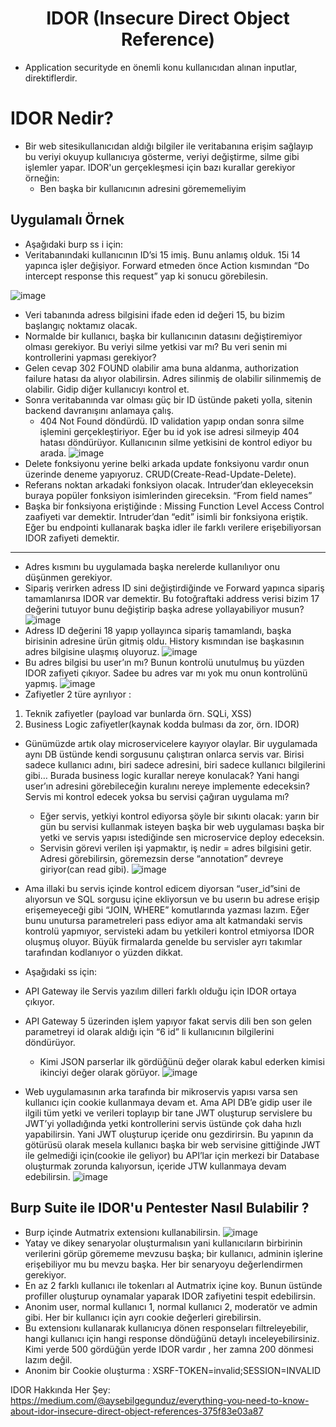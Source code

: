 <h1 align="center">IDOR (Insecure Direct Object Reference)</h1>

- Application securityde en önemli konu kullanıcıdan alınan inputlar, direktiflerdir.

# IDOR Nedir?
- Bir web sitesikullanıcıdan aldığı bilgiler ile veritabanına erişim sağlayıp bu veriyi okuyup kullanıcıya gösterme, veriyi değiştirme, silme gibi işlemler yapar. IDOR'un gerçekleşmesi için bazı kurallar gerekiyor örneğin: 
  - Ben başka bir kullanıcının adresini görememeliyim

## Uygulamalı Örnek
- Aşağıdaki burp ss i için: 
- Veritabanındaki kullanıcının ID’si 15 imiş. Bunu anlamış olduk. 15i 14 yapınca işler değişiyor. Forward etmeden önce Action kısmından “Do intercept response this request” yap ki sonucu görebilesin.

![image](https://github.com/grealyve/MDISec-Web-Security-and-Hacking-Notes/assets/41903311/beb038e4-2f81-42c7-b53f-3a7b22e2f1ed)
  - Veri tabanında adress bilgisini ifade eden id değeri 15, bu bizim başlangıç noktamız olacak.
- Normalde bir kullanıcı, başka bir kullanıcının datasını değiştiremiyor olması gerekiyor. Bu veriyi silme yetkisi var mı? Bu veri senin mi kontrollerini yapması gerekiyor?
- Gelen cevap 302 FOUND olabilir ama buna aldanma, authorization failure hatası da alıyor olabilirsin. Adres silinmiş de olabilir silinmemiş de olabilir. Gidip diğer kullanıcıyı kontrol et. 
- Sonra veritabanında var olması güç bir ID üstünde paketi yolla, sitenin backend davranışını anlamaya çalış. 
  - 404 Not Found döndürdü. ID validation yapıp ondan sonra silme işlemini gerçekleştiriyor. Eğer bu id yok ise adresi silmeyip 404 hatası döndürüyor. Kullanıcının silme yetkisini de kontrol ediyor bu arada. 
![image](https://github.com/grealyve/MDISec-Web-Security-and-Hacking-Notes/assets/41903311/fb70a74f-b9ab-49ab-8858-69716d09e0a0)
- Delete fonksiyonu yerine belki arkada update fonksiyonu vardır onun üzerinde deneme yapıyoruz. CRUD(Create-Read-Update-Delete).
- Referans noktan arkadaki fonksiyon olacak. Intruder’dan ekleyeceksin buraya popüler fonksiyon isimlerinden gireceksin. “From field names”
- Başka bir fonksiyona eriştiğinde : Missing Function Level Access Control zaafiyeti var demektir. Intruder’dan “edit” isimli bir fonksiyona eriştik. Eğer bu endpointi kullanarak başka idler ile farklı verilere erişebiliyorsan IDOR zafiyeti demektir.
------------
- Adres kısmını bu uygulamada başka nerelerde kullanılıyor onu düşünmen gerekiyor.
- Sipariş verirken adress ID sini değiştirdiğinde ve Forward yapınca sipariş tamamlanırsa IDOR var demektir. Bu fotoğraftaki address verisi bizim 17 değerini tutuyor bunu değiştirip başka adrese yollayabiliyor musun?
![image](https://github.com/grealyve/MDISec-Web-Security-and-Hacking-Notes/assets/41903311/5e3a46cf-9e02-4f40-8bcd-7b7991fade54)
- Adress ID değerini 18 yapıp yollayınca sipariş tamamlandı, başka birisinin adresine ürün gitmiş oldu. History kısmından ise başkasının adres bilgisine ulaşmış oluyoruz.
![image](https://github.com/grealyve/MDISec-Web-Security-and-Hacking-Notes/assets/41903311/e60db9b6-4d61-458c-86b2-083f6f0e5202)
- Bu adres bilgisi bu user’ın mı? Bunun kontrolü unutulmuş bu yüzden IDOR zafiyeti çıkıyor. Sadee bu adres var mı yok mu onun kontrolünü yapmış.
![image](https://github.com/grealyve/MDISec-Web-Security-and-Hacking-Notes/assets/41903311/c5ac71ce-4f8c-4080-8f37-7c90931251d9)
- Zafiyetler 2 türe ayrılıyor :
1) Teknik zafiyetler (payload var bunlarda örn. SQLi, XSS)
2) Business Logic zafiyetler(kaynak kodda bulması da zor, örn. IDOR)

- Günümüzde artık olay microservicelere kayıyor olaylar. Bir uygulamada aynı DB üstünde kendi sorgusunu çalıştıran onlarca servis var. Birisi sadece kullanıcı adını, biri sadece adresini, biri sadece kullanıcı bilgilerini gibi… Burada business logic kurallar nereye konulacak? Yani hangi user’ın adresini görebileceğin kuralını nereye implemente edeceksin? Servis mi kontrol edecek yoksa bu servisi çağıran uygulama mı?
  - Eğer servis, yetkiyi kontrol ediyorsa şöyle bir sıkıntı olacak: yarın bir gün bu servisi kullanmak isteyen başka bir web uygulaması başka bir yetki ve servis yapısı istediğinde sen microservice deploy edeceksin. 
  - Servisin görevi verilen işi yapmaktır, iş nedir = adres bilgisini getir. Adresi görebilirsin, göremezsin derse “annotation” devreye giriyor(can read gibi).
![image](https://github.com/grealyve/MDISec-Web-Security-and-Hacking-Notes/assets/41903311/46ee496c-6991-4cf2-9598-698e5415a90f)
- Ama illaki bu servis içinde kontrol edicem diyorsan “user_id”sini de alıyorsun ve SQL sorgusu içine ekliyorsun ve bu userın bu adrese erişip erişemeyeceği gibi “JOIN, WHERE” komutlarında yazması lazım. Eğer bunu unutursa parametreleri pass ediyor ama alt katmandaki servis kontrolü yapmıyor, servisteki adam bu yetkileri kontrol etmiyorsa IDOR oluşmuş oluyor. Büyük firmalarda genelde bu servisler ayrı takımlar tarafından kodlanıyor o yüzden dikkat.

- Aşağıdaki ss için: 
- API Gateway ile Servis yazılım dilleri farklı olduğu için IDOR ortaya çıkıyor.
- API Gateway 5 üzerinden işlem yapıyor fakat servis dili ben son gelen parametreyi id olarak aldığı için “6 id” li kullanıcının bilgilerini döndürüyor.
    - Kimi JSON parserlar ilk gördüğünü değer olarak kabul ederken kimisi ikinciyi değer olarak görüyor.
![image](https://github.com/grealyve/MDISec-Web-Security-and-Hacking-Notes/assets/41903311/b1f35cf3-d46c-4093-b82d-178a81691ecd)
- Web uygulamasının arka tarafında bir mikroservis yapısı varsa sen kullanıcı için cookie kullanmaya devam et. Ama API DB’e gidip user ile ilgili tüm yetki ve verileri toplayıp bir tane JWT oluşturup servislere bu JWT’yi yolladığında yetki kontrollerini servis üstünde çok daha hızlı yapabilirsin. Yani JWT oluşturup içeride onu gezdirirsin. Bu yapının da götürüsü olarak mesela kullanıcı başka bir web servisine gittiğinde JWT ile gelmediği için(cookie ile geliyor) bu API’lar için merkezi bir Database oluşturmak zorunda kalıyorsun, içeride JTW kullanmaya devam edebilirsin.
![image](https://github.com/grealyve/MDISec-Web-Security-and-Hacking-Notes/assets/41903311/677ce843-1368-4ec3-b802-a7da14e5a79c)

## Burp Suite ile IDOR'u Pentester Nasıl Bulabilir ? 
- Burp içinde Autmatrix extensionı kullanabilirsin.
![image](https://github.com/grealyve/MDISec-Web-Security-and-Hacking-Notes/assets/41903311/abce1395-e0d6-4d20-9233-545727148b05)
- Yatay ve dikey senaryolar oluşturmalısın yani kullanıcıların birbirinin verilerini görüp görememe mevzusu başka; bir kullanıcı, adminin işlerine erişebiliyor mu bu mevzu başka. Her bir senaryoyu değerlendirmen gerekiyor.
- En az 2 farklı kullanıcı ile tokenları al Autmatrix içine koy. Bunun üstünde profiller oluşturup oynamalar yaparak IDOR zafiyetini tespit edebilirsin.
- Anonim user, normal kullanıcı 1, normal kullanıcı 2, moderatör ve admin gibi. Her bir kullanıcı için ayrı cookie değerleri girebilirsin.
- Bu extensionı kullanarak kullanıcıya dönen responseları filtreleyebilir, hangi kullanıcı için hangi response döndüğünü detaylı inceleyebilirsiniz. Kimi yerde 500 gördüğün yerde IDOR vardır , her zamna 200 dönmesi lazım değil.
- Anonim bir Cookie oluşturma : XSRF-TOKEN=invalid;SESSION=INVALID

IDOR Hakkında Her Şey: https://medium.com/@aysebilgegunduz/everything-you-need-to-know-about-idor-insecure-direct-object-references-375f83e03a87
